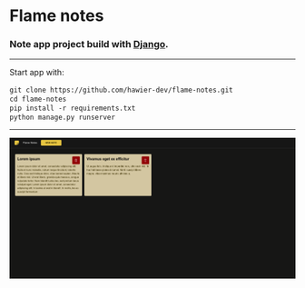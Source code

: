 # Flame notes
### Note app project build with [Django](https://www.djangoproject.com/).
___________________
Start app with: 
```
git clone https://github.com/hawier-dev/flame-notes.git
cd flame-notes
pip install -r requirements.txt
python manage.py runserver
```
___________________
![Screenshot](https://github.com/hawier-dev/flame-notes/blob/main/screenshot.png)